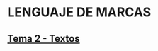 # LENGUAJE DE MARCAS

## [Tema 2 - Textos][Tema 2]

[Tema 2]: https://github.com/mariogsanz/LM/tree/master/T2